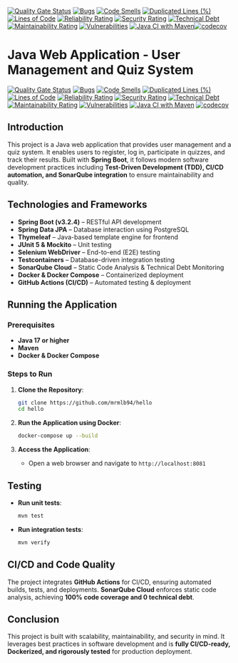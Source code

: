 [![Quality Gate Status](https://sonarcloud.io/api/project_badges/measure?project=mrmlb94_hello&metric=alert_status)](https://sonarcloud.io/summary/new_code?id=mrmlb94_hello)
[![Bugs](https://sonarcloud.io/api/project_badges/measure?project=mrmlb94_hello&metric=bugs)](https://sonarcloud.io/summary/new_code?id=mrmlb94_hello)
[![Code Smells](https://sonarcloud.io/api/project_badges/measure?project=mrmlb94_hello&metric=code_smells)](https://sonarcloud.io/summary/new_code?id=mrmlb94_hello)
[![Duplicated Lines (%)](https://sonarcloud.io/api/project_badges/measure?project=mrmlb94_hello&metric=duplicated_lines_density)](https://sonarcloud.io/summary/new_code?id=mrmlb94_hello)
[![Lines of Code](https://sonarcloud.io/api/project_badges/measure?project=mrmlb94_hello&metric=ncloc)](https://sonarcloud.io/summary/new_code?id=mrmlb94_hello)
[![Reliability Rating](https://sonarcloud.io/api/project_badges/measure?project=mrmlb94_hello&metric=reliability_rating)](https://sonarcloud.io/summary/new_code?id=mrmlb94_hello)
[![Security Rating](https://sonarcloud.io/api/project_badges/measure?project=mrmlb94_hello&metric=security_rating)](https://sonarcloud.io/summary/new_code?id=mrmlb94_hello)
[![Technical Debt](https://sonarcloud.io/api/project_badges/measure?project=mrmlb94_hello&metric=sqale_index)](https://sonarcloud.io/summary/new_code?id=mrmlb94_hello)
[![Maintainability Rating](https://sonarcloud.io/api/project_badges/measure?project=mrmlb94_hello&metric=sqale_rating)](https://sonarcloud.io/summary/new_code?id=mrmlb94_hello)
[![Vulnerabilities](https://sonarcloud.io/api/project_badges/measure?project=mrmlb94_hello&metric=vulnerabilities)](https://sonarcloud.io/summary/new_code?id=mrmlb94_hello)
[![Java CI with Maven](https://github.com/mrmlb94/hello/actions/workflows/maven.yml/badge.svg)](https://github.com/mrmlb94/hello/actions/workflows/maven.yml)[![codecov](https://codecov.io/github/mrmlb94/hello/branch/main/graph/badge.svg?token=UZPZ0UC5J3)](https://codecov.io/github/mrmlb94/hello)



# Java Web Application - User Management and Quiz System

[![Quality Gate Status](https://sonarcloud.io/api/project_badges/measure?project=mrmlb94_hello&metric=alert_status)](https://sonarcloud.io/summary/new_code?id=mrmlb94_hello)
[![Bugs](https://sonarcloud.io/api/project_badges/measure?project=mrmlb94_hello&metric=bugs)](https://sonarcloud.io/summary/new_code?id=mrmlb94_hello)
[![Code Smells](https://sonarcloud.io/api/project_badges/measure?project=mrmlb94_hello&metric=code_smells)](https://sonarcloud.io/summary/new_code?id=mrmlb94_hello)
[![Duplicated Lines (%)](https://sonarcloud.io/api/project_badges/measure?project=mrmlb94_hello&metric=duplicated_lines_density)](https://sonarcloud.io/summary/new_code?id=mrmlb94_hello)
[![Lines of Code](https://sonarcloud.io/api/project_badges/measure?project=mrmlb94_hello&metric=ncloc)](https://sonarcloud.io/summary/new_code?id=mrmlb94_hello)
[![Reliability Rating](https://sonarcloud.io/api/project_badges/measure?project=mrmlb94_hello&metric=reliability_rating)](https://sonarcloud.io/summary/new_code?id=mrmlb94_hello)
[![Security Rating](https://sonarcloud.io/api/project_badges/measure?project=mrmlb94_hello&metric=security_rating)](https://sonarcloud.io/summary/new_code?id=mrmlb94_hello)
[![Technical Debt](https://sonarcloud.io/api/project_badges/measure?project=mrmlb94_hello&metric=sqale_index)](https://sonarcloud.io/summary/new_code?id=mrmlb94_hello)
[![Maintainability Rating](https://sonarcloud.io/api/project_badges/measure?project=mrmlb94_hello&metric=sqale_rating)](https://sonarcloud.io/summary/new_code?id=mrmlb94_hello)
[![Vulnerabilities](https://sonarcloud.io/api/project_badges/measure?project=mrmlb94_hello&metric=vulnerabilities)](https://sonarcloud.io/summary/new_code?id=mrmlb94_hello)
[![Java CI with Maven](https://github.com/mrmlb94/hello/actions/workflows/maven.yml/badge.svg)](https://github.com/mrmlb94/hello/actions/workflows/maven.yml)
[![codecov](https://codecov.io/github/mrmlb94/hello/branch/main/graph/badge.svg?token=UZPZ0UC5J3)](https://codecov.io/github/mrmlb94/hello)

## Introduction

This project is a Java web application that provides user management and a quiz system. It enables users to register, log in, participate in quizzes, and track their results. Built with **Spring Boot**, it follows modern software development practices including **Test-Driven Development (TDD), CI/CD automation, and SonarQube integration** to ensure maintainability and quality.

## Technologies and Frameworks

- **Spring Boot (v3.2.4)** – RESTful API development
- **Spring Data JPA** – Database interaction using PostgreSQL
- **Thymeleaf** – Java-based template engine for frontend
- **JUnit 5 & Mockito** – Unit testing
- **Selenium WebDriver** – End-to-end (E2E) testing
- **Testcontainers** – Database-driven integration testing
- **SonarQube Cloud** – Static Code Analysis & Technical Debt Monitoring
- **Docker & Docker Compose** – Containerized deployment
- **GitHub Actions (CI/CD)** – Automated testing & deployment

## Running the Application

### Prerequisites

- **Java 17 or higher**
- **Maven**
- **Docker & Docker Compose**

### Steps to Run

1. **Clone the Repository**:
    ```bash
    git clone https://github.com/mrmlb94/hello
    cd hello
    ```

2. **Run the Application using Docker**:
    ```bash
    docker-compose up --build
    ```

3. **Access the Application**:
    - Open a web browser and navigate to `http://localhost:8081`

## Testing

- **Run unit tests**:
    ```bash
    mvn test
    ```
- **Run integration tests**:
    ```bash
    mvn verify
    ```

## CI/CD and Code Quality

The project integrates **GitHub Actions** for CI/CD, ensuring automated builds, tests, and deployments. **SonarQube Cloud** enforces static code analysis, achieving **100% code coverage and 0 technical debt**.

## Conclusion

This project is built with scalability, maintainability, and security in mind. It leverages best practices in software development and is **fully CI/CD-ready, Dockerized, and rigorously tested** for production deployment.

